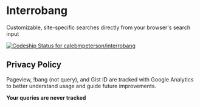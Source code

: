 # Interrobang
Customizable, site-specific searches directly from your browser's search input

[ ![Codeship Status for calebmpeterson/interrobang](https://app.codeship.com/projects/84685410-0b95-0136-a02e-3a0ed76fbcd7/status?branch=master)](https://app.codeship.com/projects/281898)


## Privacy Policy

Pageview, !bang (not query), and Gist ID are tracked with Google
Analytics to better understand usage and guide future improvements.

__Your queries are never tracked__

